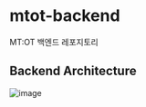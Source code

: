 # mtot-backend
MT:OT 백엔드 레포지토리  

  
## Backend Architecture
![image](https://github.com/klab-mtot/mtot-backend/assets/31026350/d16a6c37-3a0b-4805-a1de-78b3e6139f6e)
